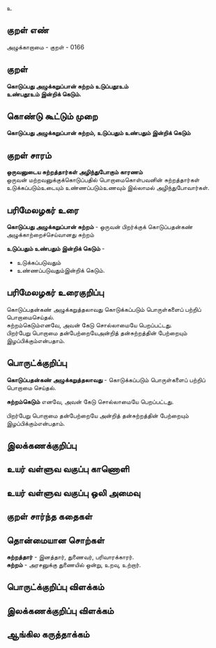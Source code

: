 உ

## குறள் எண் 

அழுக்காறாமை - குறள் - 0166  

## குறள் 

**கொடுப்பது அழுக்கறுப்பான் சுற்றம் உடுப்பதூஉம்  
உண்பதூஉம் இன்றிக் கெடும்.** 

## கொண்டு கூட்டும் முறை

**கொடுப்பது அழுக்கறுப்பான் சுற்றம், உடுப்பதும் உண்பதும் இன்றிக் கெடும்**

## குறள் சாரம் 

**ஒருவனுடைய சுற்றத்தார்கள் அழிந்துபோகும் காரணம்**  
ஒருவன் மற்றவனுக்குக்கொடுப்பதில் பொறாமைகொள்பவனின் சுற்றத்தார்கள் உடுக்கப்படும்உடையும் உண்ணப்படும்உணவும் இல்லாமல் அழிந்துபோவார்கள்.  

## பரிமேலழகர் உரை

**கொடுப்பது அழுக்கறுப்பான் சுற்றம்** - ஒருவன் பிறர்க்குக் கொடுப்பதன்கண் அழுக்காற்றைச்செய்வானது சுற்றம்  

**உடுப்பதும் உண்பதும் இன்றிக் கெடும்** -  
* உடுக்கப்படுவதும்  
* உண்ணப்படுவதும்இன்றிக் கெடும்.  

## பரிமேலழகர் உரைகுறிப்பு   

கொடுப்பதன்கண் அழுக்கறுத்தலாவது கொடுக்கப்படும் பொருள்களைப் பற்றிப் பொறாமைசெய்தல்.  
சுற்றம்கெடும்எனவே, அவன் கேடு சொல்லாமையே பெறப்பட்டது.  
பிறர்பேறு பொறாமை தன்பேற்றையேஅன்றித் தன்சுற்றத்தின் பேற்றையும் இழப்பிக்கும்என்பதாம்.  

## பொருட்க்குறிப்பு 

**கொடுப்பதன்கண் அழுக்கறுத்தலாவது** - கொடுக்கப்படும் பொருள்களைப் பற்றிப் பொறாமை செய்தல்.  

**சுற்றம்கெடும்** எனவே, அவன் கேடு சொல்லாமையே பெறப்பட்டது.  

பிறர்பேறு பொறாமை தன்பேற்றையே அன்றித் தன்சுற்றத்தின் பேற்றையும் இழப்பிக்கும்என்பதாம்.  

## இலக்கணக்குறிப்பு  


## உயர் வள்ளுவ வகுப்பு காணொளி


## உயர் வள்ளுவ வகுப்பு ஒலி அமைவு 

 
## குறள் சார்ந்த கதைகள் 


## தொன்மையான சொற்கள்

**சுற்றத்தார்** - இனத்தார், துணைவர், பரிவாரக்காரர்.  
**சுற்றம்** - அரசனுக்கு துணையில் ஒன்று, உறவு, உற்றார்.  

## பொருட்க்குறிப்பு விளக்கம்


## இலக்கணக்குறிப்பு விளக்கம்


## ஆங்கில கருத்தாக்கம் 


